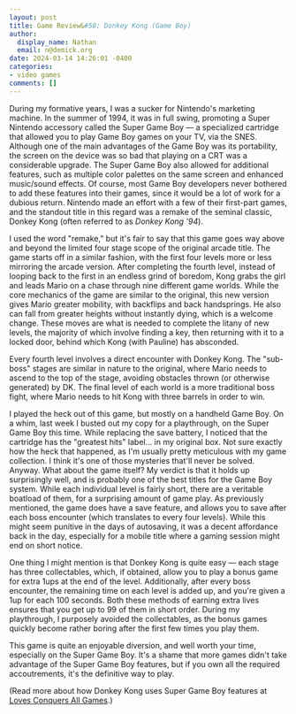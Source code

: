 ```yaml
---
layout: post
title: Game Review&#58; Donkey Kong (Game Boy)
author:
  display_name: Nathan
  email: n@demick.org
date: 2024-03-14 14:26:01 -0400
categories:
- video games
comments: []
---
```

During my formative years, I was a sucker for Nintendo's marketing machine. In the summer of 1994, it was in full swing, promoting a Super Nintendo accessory called the Super Game Boy &mdash; a specialized cartridge that allowed you to play Game Boy games on your TV, via the SNES. Although one of the main advantages of the Game Boy was its portability, the screen on the device was so bad that playing on a CRT was a considerable upgrade. The Super Game Boy also allowed for additional features, such as multiple color palettes on the same screen and enhanced music/sound effects. Of course, most Game Boy developers never bothered to add these features into their games, since it would be a lot of work for a dubious return. Nintendo made an effort with a few of their first-part games, and the standout title in this regard was a remake of the seminal classic, Donkey Kong (often referred to as _Donkey Kong '94_).

I used the word "remake," but it's fair to say that this game goes way above and beyond the limited four stage scope of the original arcade title. The game starts off in a similar fashion, with the first four levels more or less mirroring the arcade version. After completing the fourth level, instead of looping back to the first in an endless grind of boredom, Kong grabs the girl and leads Mario on a chase through nine different game worlds. While the core mechanics of the game are similar to the original, this new version gives Mario greater mobility, with backflips and back handsprings. He also can fall from greater heights without instantly dying, which is a welcome change. These moves are what is needed to complete the litany of new levels, the majority of which involve finding a key, then returning with it to a locked door, behind which Kong (with Pauline) has absconded.

Every fourth level involves a direct encounter with Donkey Kong. The "sub-boss" stages are similar in nature to the original, where Mario needs to ascend to the top of the stage, avoiding obstacles thrown (or otherwise generated) by DK. The final level of each world is a more traditional boss fight, where Mario needs to hit Kong with three barrels in order to win.

I played the heck out of this game, but mostly on a handheld Game Boy. On a whim, last week I busted out my copy for a playthrough, on the Super Game Boy this time. While replacing the save battery, I noticed that the cartridge has the "greatest hits" label... in my original box. Not sure exactly how the heck that happened, as I'm usually pretty meticulous with my game collection. I think it's one of those mysteries that'll never be solved. Anyway. What about the game itself? My verdict is that it holds up surprisingly well, and is probably one of the best titles for the Game Boy system. While each individual level is fairly short, there are a veritable boatload of them, for a surprising amount of game play. As previously mentioned, the game does have a save feature, and allows you to save after each boss encounter (which translates to every four levels). While this might seem punitive in the days of autosaving, it was a decent affordance back in the day, especially for a mobile title where a gaming session might end on short notice.

One thing I might mention is that Donkey Kong is quite easy &mdash; each stage has three collectables, which, if obtained, allow you to play a bonus game for extra 1ups at the end of the level. Additionally, after every boss encounter, the remaining time on each level is added up, and you're given a 1up for each 100 seconds. Both these methods of earning extra lives ensures that you get up to 99 of them in short order. During my playthrough, I purposely avoided the collectables, as the bonus games quickly become rather boring after the first few times you play them.

This game is quite an enjoyable diversion, and well worth your time, especially on the Super Game Boy. It's a shame that more games didn't take advantage of the Super Game Boy features, but if you own all the required accoutrements, it's the definitive way to play.

(Read more about how Donkey Kong uses Super Game Boy features at [Loves Conquers All Games](https://blog.loveconquersallgames.com/post/2379636248/fuck-the-super-game-boy-donkey-kong).)
